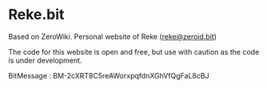 # Reke.bit

Based on ZeroWiki. Personal website of Reke (reke@zeroid.bit)

The code for this website is open and free, but use with caution as the code is under development.

BitMessage : BM-2cXRT8C5reAWorxpqfdnXGhVfQgFaL8cBJ